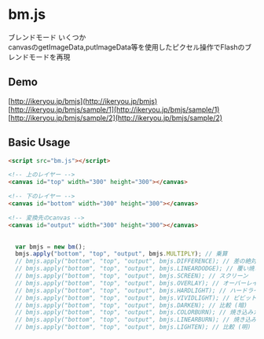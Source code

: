 # bm.js

ブレンドモード いくつか   
canvasのgetImageData,putImageData等を使用したピクセル操作でFlashのブレンドモードを再現

## Demo
[http://ikeryou.jp/bmjs](http://ikeryou.jp/bmjs)  
[http://ikeryou.jp/bmjs/sample/1](http://ikeryou.jp/bmjs/sample/1)  
[http://ikeryou.jp/bmjs/sample/2](http://ikeryou.jp/bmjs/sample/2) 

## Basic Usage
````html
<script src="bm.js"></script>
````
````html
<!-- 上のレイヤー -->
<canvas id="top" width="300" height="300"></canvas>

<!-- 下のレイヤー -->
<canvas id="bottom" width="300" height="300"></canvas>

<!-- 変換先のcanvas -->
<canvas id="output" width="300" height="300"></canvas>
````
````javascript
  
  var bmjs = new bm();
  bmjs.apply("bottom", "top", "output", bmjs.MULTIPLY); // 乗算
  // bmjs.apply("bottom", "top", "output", bmjs.DIFFERENCE); // 差の絶対値
  // bmjs.apply("bottom", "top", "output", bmjs.LINEARDODGE); // 覆い焼き（リニア）- 加算
  // bmjs.apply("bottom", "top", "output", bmjs.SCREEN); // スクリーン
  // bmjs.apply("bottom", "top", "output", bmjs.OVERLAY); // オーバーレイ
  // bmjs.apply("bottom", "top", "output", bmjs.HARDLIGHT); // ハードライト
  // bmjs.apply("bottom", "top", "output", bmjs.VIVIDLIGHT); // ビビットライト
  // bmjs.apply("bottom", "top", "output", bmjs.DARKEN); // 比較 (暗)
  // bmjs.apply("bottom", "top", "output", bmjs.COLORBURN); // 焼き込みカラー
  // bmjs.apply("bottom", "top", "output", bmjs.LINEARBURN); // 焼き込み (リニア)
  // bmjs.apply("bottom", "top", "output", bmjs.LIGHTEN); // 比較 (明)
````
